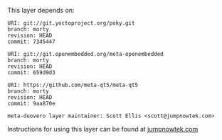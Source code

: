 This layer depends on:

    URI: git://git.yoctoproject.org/poky.git
    branch: morty
    revision: HEAD
    commit: 7345447

    URI: git://git.openembedded.org/meta-openembedded
    branch: morty
    revision: HEAD
    commit: 659d9d3

    URI: https://github.com/meta-qt5/meta-qt5
    branch: morty
    revision: HEAD
    commit: 9aa870e

    meta-duovero layer maintainer: Scott Ellis <scott@jumpnowtek.com>

Instructions for using this layer can be found at [jumpnowtek.com][duovero-yocto-build]

[duovero-yocto-build]: http://www.jumpnowtek.com/yocto/Duovero-Systems-with-Yocto.html
